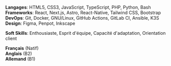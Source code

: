 ---
---

**Langages**: HTML5, CSS3, JavaScript, TypeScript, PHP, Python, Bash  
**Frameworks**: React, Next.js, Astro, React-Native, Tailwind CSS, Bootstrap  
**DevOps**: Git, Docker, GNU/Linux, GitHub Actions, GitLab CI, Ansible, K3S  
**Design**: Figma, Penpot, Inkscape  

**Soft Skills**: Enthousiaste, Esprit d'équipe, Capacité d'adaptation, Orientation client


**Français** (Natif)  
**Anglais** (B2)  
**Allemand** (B1)
